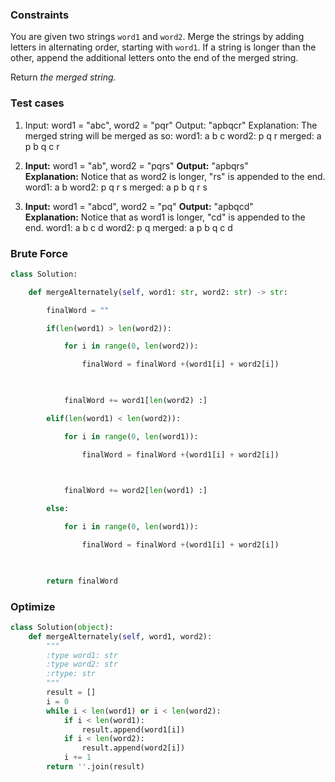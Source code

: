### Constraints
You are given two strings `word1` and `word2`. Merge the strings by adding letters in alternating order, starting with `word1`. If a string is longer than the other, append the additional letters onto the end of the merged string.

Return _the merged string._
### Test cases

1. Input: word1 = "abc", word2 = "pqr"
Output: "apbqcr"
Explanation: The merged string will be merged as so:
word1:  a   b   c
word2:    p   q   r
merged: a p b q c r

2. **Input:** word1 = "ab", word2 = "pqrs"
**Output:** "apbqrs"
**Explanation:** Notice that as word2 is longer, "rs" is appended to the end.
word1:  a   b 
word2:    p   q   r   s
merged: a p b q   r   s

3. **Input:** word1 = "abcd", word2 = "pq"
**Output:** "apbqcd"
**Explanation:** Notice that as word1 is longer, "cd" is appended to the end.
word1:  a   b   c   d
word2:    p   q 
merged: a p b q c   d


### Brute Force
```python
class Solution:

    def mergeAlternately(self, word1: str, word2: str) -> str:

        finalWord = ""

        if(len(word1) > len(word2)):

            for i in range(0, len(word2)):

                finalWord = finalWord +(word1[i] + word2[i])

  

            finalWord += word1[len(word2) :]

        elif(len(word1) < len(word2)):

            for i in range(0, len(word1)):

                finalWord = finalWord +(word1[i] + word2[i])

  

            finalWord += word2[len(word1) :]

        else:

            for i in range(0, len(word1)):

                finalWord = finalWord +(word1[i] + word2[i])        

  

        return finalWord
```

### Optimize
```python
class Solution(object):
    def mergeAlternately(self, word1, word2):
        """
        :type word1: str
        :type word2: str
        :rtype: str
        """
        result = []
        i = 0
        while i < len(word1) or i < len(word2):
            if i < len(word1):
                result.append(word1[i])
            if i < len(word2):
                result.append(word2[i])
            i += 1
        return ''.join(result)
```

